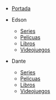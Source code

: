 - [Portada](../README.md)

- Edson
    - [Series](./Edson/Series.md)
    - [Pelícuas](./Edson/Peliculas.md)
    - [Libros](./Edson/Libros.md)
    - [Videojuegos](./Edson/Videojuegos.md)

- Dante
    - [Series](./Luis-Alfonso/Serie.md)
    - [Pelícuas](./Luis-Alfonso/Pelicula.md)
    - [Libros](./Luis-Alfonso/Libro.md)
    - [Videojuegos](./Luis-Alfonso/Videojuego.md)
